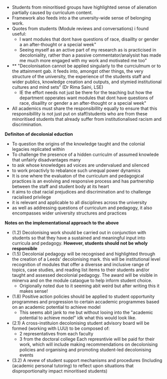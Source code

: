 - Students from minoritised groups have highlighted sense of alienation partially caused by curriculum content. 
- Framework also feeds into a the unversity-wide sense of belonging work.
- Quotes from students (Module reviews and conversations) i found useful:
	- I want modules that dont have questions of race, disaillty or gender a an after-thought or a special week"
	- Seeing myself as an active part of my research as is practicised in decoloniality, rather than a passive commentator/analysist has made me much more engaged with my work and motivated me too"
- \*\* "Decolonisation cannot be applied singularly to the currciulmum or to the attainment gab. it feeds into, amongst other things, the very structure of the university, the experience of the students staff and wider publics, knowledge creation and outputs, and stymied institutional cultures and mind sets" (Dr Rima Saini, LSE)
	- IE the effort needs not just be there for the teaching but how the department opperates want modules that dont have questions of race, disaillty or gender a an after-thought or a special week"
- All academics must share the responsibillity equally to ensure that this responsibillity is not just put on staff/students who are from these minoritised students that already suffer from institutionalised racism and discrimination.

**Definiton of decolonial eduction**
- To question the origins of the knowledge taught and the colonial legacies replicated within
- To challenge the presence of a hidden curriculm of assumed knowlede that unfairly disadvantages many
- to ask whose knowledges ad voices are undervalued and silenced
- to work proactivly to rebalance such unequal power dynamics
- It is one where the evaluaton of the curriculum and pedagogical practices is an evolving and responsive process and has partnership between the staff and student body at its heart
- it aims to cbat racial prejudices and discrimination and to challenge racialised privilege
- it is relevant and applicable to all disciplines across the university
- as well as addressing questions of curriculum and pedagogy, it also encompasses wider university structures and practices

**Notes on the implementational approach to the above**
- (1.2) Decolonising work should be carried out in conjunction with students so that they have a sustained and meaningful input into curricula and pedagogy. **However, students should not be wholy responsible**
- (1.5) Decolonial pedagogy will be recognised and highlighted through the creation of a Leeds' decolonising mark. this will be institutional level recognition of modules that offer a diversse and inclusive range of topics, case studies, and reading list items to their students and/or taught and assessed decolonial pedagogy. The award will be visible in minerva  and on the module cataogue to help inform student choice.
	- Origionally noted due to it seeming abit weird but after writing this it makes sense!
- (1.8) Positive action policies should be applied to student opportunity programmes and progression to certain accademic programmes based on an academic potential to achieve model
	- This seems abit jank to me but without looing into the "academic potential to achieve model" idk what this would look like.
- (2.1) A cross-instituion decolonising student advisory board will be formed (working with LUU) to be composed of:
	- 2 representatives from each faculty
	- 3 from the doctoral college
	Each represntivie will be paid for their work, which will include making recommendations on decolonising policies and organising and promoting student-led decolonising events
- (3.2) A revew of student support mechanisms and procedures (Including (academic personal tutoring) to reflect upon situations that disproportionalty impact minoritised students)